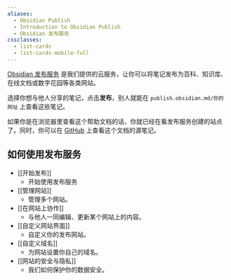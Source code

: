```yaml
---
aliases:
  - Obsidian Publish
  - Introduction to Obsidian Publish
  - Obsidian 发布服务
cssclasses:
  - list-cards
  - list-cards-mobile-full
---
```


[Obsidian 发布服务](https://obsidian.md/publish) 是我们提供的云服务，让你可以将笔记发布为百科、知识库、在线文档或数字花园等各类网站。

选择你想与他人分享的笔记，点击**发布**，别人就能在 `publish.obsidian.md/你的网址` 上查看这些笔记。

如果你是在浏览器里查看这个帮助文档的话，你就已经在看发布服务创建的站点了。同时，你可以在 [GitHub](https://github.com/obsidianmd/obsidian-docs) 上查看这个文档的源笔记。

## 如何使用发布服务

- [[开始发布]]
	- 开始使用发布服务
- [[管理网站]]
	- 管理多个网站。
- [[在网站上协作]]
	- 与他人一同编辑、更新某个网站上的内容。
- [[自定义网站界面]]
	- 自定义你的发布网站。
- [[自定义域名]]
	- 为网站设置你自己的域名。
- [[网站的安全与隐私]]
	- 我们如何保护你的数据安全。